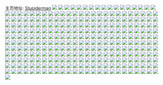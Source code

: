 主页地址: [Stupiderman](https://weibo.com/u/5773728704) 
![](https://wx4.sinaimg.cn/mw2000/006iJYAwly1h7l8xmtthaj32bc2bce82.jpg) 
![](https://wx4.sinaimg.cn/mw2000/006iJYAwly1h7l8xnuhmdj32bc2bcu0x.jpg) 
![](https://wx4.sinaimg.cn/mw2000/006iJYAwly1h7l8xp7l79j32bc2bcb2a.jpg) 
![](https://wx4.sinaimg.cn/mw2000/006iJYAwly1h7l8xqjerqj32bc2bcu0x.jpg) 
![](https://wx4.sinaimg.cn/mw2000/006iJYAwly1h7l8xry08ij31e0334qoq.jpg) 
![](https://wx4.sinaimg.cn/mw2000/006iJYAwly1h7l8xt0xczj32bc2bce81.jpg) 
![](https://wx4.sinaimg.cn/mw2000/006iJYAwly1h7l8xudeznj31e03347qk.jpg) 
![](https://wx4.sinaimg.cn/mw2000/006iJYAwly1h67n0um8dfj30o01hcdib.jpg) 
![](https://wx4.sinaimg.cn/mw2000/006iJYAwly1h67n22ivvvj33341e0e82.jpg) 
![](https://wx4.sinaimg.cn/mw2000/006iJYAwly1h5zhxxhyqwj31e0334e81.jpg) 
![](https://wx4.sinaimg.cn/mw2000/006iJYAwly1h5zhxy4heuj33341e0q5l.jpg) 
![](https://wx4.sinaimg.cn/mw2000/006iJYAwly1h5zhxyvtjmj33341e0npd.jpg) 
![](https://wx4.sinaimg.cn/mw2000/006iJYAwly1h5zhy07nvqj33341e04qp.jpg) 
![](https://wx4.sinaimg.cn/mw2000/006iJYAwly1h5p135w234j31400u0109.jpg) 
![](https://wx4.sinaimg.cn/mw2000/006iJYAwly1h5p137iwoij30u00u077u.jpg) 
![](https://wx4.sinaimg.cn/mw2000/006iJYAwly1h51lhbkn0tj30u01uogu9.jpg) 
![](https://wx4.sinaimg.cn/mw2000/006iJYAwly1h50lni3ybcj31uo0u0aln.jpg) 
![](https://wx4.sinaimg.cn/mw2000/006iJYAwly1h4rkakwsafj30u01uojx9.jpg) 
![](https://wx4.sinaimg.cn/mw2000/006iJYAwgy1h4efjnmticj31jk0p0tch.jpg) 
![](https://wx4.sinaimg.cn/mw2000/006iJYAwly1h3dualm8afj32c0340u0z.jpg) 
![](https://wx4.sinaimg.cn/mw2000/006iJYAwly1h3duarqll0j32c03407wj.jpg) 
![](https://wx4.sinaimg.cn/mw2000/006iJYAwly1h3duar0tn3j32c0340hdv.jpg) 
![](https://wx4.sinaimg.cn/mw2000/006iJYAwly1h3duaq1moxj32c0340u0z.jpg) 
![](https://wx4.sinaimg.cn/mw2000/006iJYAwly1h3duas8b50j32c0340b2c.jpg) 
![](https://wx4.sinaimg.cn/mw2000/006iJYAwly1h3duarqcr8j32c03401l0.jpg) 
![](https://wx4.sinaimg.cn/mw2000/006iJYAwly1h2xrg0zd8oj32bc2bcx6p.jpg) 
![](https://wx4.sinaimg.cn/mw2000/006iJYAwly1h2xrg1zi9xj32bc2bc1ky.jpg) 
![](https://wx4.sinaimg.cn/mw2000/006iJYAwly1h2o8l6bw2uj32bc334hdv.jpg) 
![](https://wx4.sinaimg.cn/mw2000/006iJYAwly1h2f0xb5uawj32bc2bce82.jpg) 
![](https://wx4.sinaimg.cn/mw2000/006iJYAwly1h2f0xc4i82j32bc2bcnpd.jpg) 
![](https://wx4.sinaimg.cn/mw2000/006iJYAwly1h2f0xd0wg9j32bc3341ky.jpg) 
![](https://wx4.sinaimg.cn/mw2000/006iJYAwly1h2bpv651h3j32bc2bce82.jpg) 
![](https://wx4.sinaimg.cn/mw2000/006iJYAwly1h2bpv88gdlj32bc2bcnpe.jpg) 
![](https://wx4.sinaimg.cn/mw2000/006iJYAwly1h2bpvhv5zdj326c1mo4qp.jpg) 
![](https://wx4.sinaimg.cn/mw2000/006iJYAwly1h2bpvj8ui5j33341qkx6q.jpg) 
![](https://wx4.sinaimg.cn/mw2000/006iJYAwly1h2bpvkenprj32fw1hcb29.jpg) 
![](https://wx4.sinaimg.cn/mw2000/006iJYAwly1h2bpvlm8nij32bc2bce82.jpg) 
![](https://wx4.sinaimg.cn/mw2000/006iJYAwly1h2bpvmqznij33341qkhdu.jpg) 
![](https://wx4.sinaimg.cn/mw2000/006iJYAwly1h2bpvnktf7j31xs164hbv.jpg) 
![](https://wx4.sinaimg.cn/mw2000/006iJYAwly1h2bpvotu1pj337k1g0x6p.jpg) 
![](https://wx4.sinaimg.cn/mw2000/006iJYAwly1h1g19jiacuj33342bc4qs.jpg) 
![](https://wx4.sinaimg.cn/mw2000/006iJYAwly1gzhogfmb0sj32c0340kjo.jpg) 
![](https://wx4.sinaimg.cn/mw2000/006iJYAwly1gyfn6kpp6zj33402c0hdv.jpg) 
![](https://wx4.sinaimg.cn/mw2000/006iJYAwly1gyb2v2v6erj32c0340npf.jpg) 
![](https://wx4.sinaimg.cn/mw2000/006iJYAwly1gyb2v3kszlj32c03407wk.jpg) 
![](https://wx4.sinaimg.cn/mw2000/006iJYAwly1gyb2v3txnqj32c0340npf.jpg) 
![](https://wx4.sinaimg.cn/mw2000/006iJYAwly1gya2q8qyonj32c0340x6s.jpg) 
![](https://wx4.sinaimg.cn/mw2000/006iJYAwly1gya2q70xpej32c0340kjo.jpg) 
![](https://wx4.sinaimg.cn/mw2000/006iJYAwly1gya2qcvj60j32c0340e84.jpg) 
![](https://wx4.sinaimg.cn/mw2000/006iJYAwly1gya2q7tux2j32c0340kjo.jpg) 
![](https://wx4.sinaimg.cn/mw2000/006iJYAwly1gya2qaqwgdj33402c04qs.jpg) 
![](https://wx4.sinaimg.cn/mw2000/006iJYAwly1gya2qd8nlgj32c0340u0y.jpg) 
![](https://wx4.sinaimg.cn/mw2000/006iJYAwly1gy6m3bdcctj32c0340u0y.jpg) 
![](https://wx4.sinaimg.cn/mw2000/006iJYAwly1gy6m3bj4njj32c0340npg.jpg) 
![](https://wx4.sinaimg.cn/mw2000/006iJYAwly1gy6m3bweulj33402c0e83.jpg) 
![](https://wx4.sinaimg.cn/mw2000/006iJYAwly1gy6m3acclvj33402c0x6r.jpg) 
![](https://wx4.sinaimg.cn/mw2000/006iJYAwly1gy6m3bcf9jj31sc2dsqv6.jpg) 
![](https://wx4.sinaimg.cn/mw2000/006iJYAwly1gy6m3dfjztj32c03404qs.jpg) 
![](https://wx4.sinaimg.cn/mw2000/006iJYAwly1gxvmoaben5j30y019c18t.jpg) 
![](https://wx4.sinaimg.cn/mw2000/006iJYAwly1gxvmpgcvt8j30b205ggm1.jpg) 
![](https://wx4.sinaimg.cn/mw2000/006iJYAwly1gxvmozo8cpj30u016yqgm.jpg) 
![](https://wx4.sinaimg.cn/mw2000/006iJYAwly1gxsl2730ruj30u014044e.jpg) 
![](https://wx4.sinaimg.cn/mw2000/006iJYAwly1gx9oszq9pfj31400u0tfz.jpg) 
![](https://wx4.sinaimg.cn/mw2000/006iJYAwly1gx9oszij7tj31400u07cd.jpg) 
![](https://wx4.sinaimg.cn/mw2000/006iJYAwly1gx7xlbbdq1j30u014018d.jpg) 
![](https://wx4.sinaimg.cn/mw2000/006iJYAwly1gx4hke9i4hj30u01hcdo8.jpg) 
![](https://wx4.sinaimg.cn/mw2000/006iJYAwly1gwmuawy3nxj31400u0h1h.jpg) 
![](https://wx4.sinaimg.cn/mw2000/006iJYAwly1gwmlivuu3mj30u01sx7e9.jpg) 
![](https://wx4.sinaimg.cn/mw2000/006iJYAwly1gwmlivhn00j30u01sxakh.jpg) 
![](https://wx4.sinaimg.cn/mw2000/006iJYAwly1gwmlivk0ngj30u01sxn6v.jpg) 
![](https://wx4.sinaimg.cn/mw2000/006iJYAwly1gwmliv7zivj30u0116mzy.jpg) 
![](https://wx4.sinaimg.cn/mw2000/006iJYAwly1gwk6v8e5tdj31hg143nao.jpg) 
![](https://wx4.sinaimg.cn/mw2000/006iJYAwly1gwk6v8456rj30u00p542c.jpg) 
![](https://wx4.sinaimg.cn/mw2000/006iJYAwly1gwj9z9uhguj30u014012h.jpg) 
![](https://wx4.sinaimg.cn/mw2000/006iJYAwly1gwj9z7us3nj30u0140qcu.jpg) 
![](https://wx4.sinaimg.cn/mw2000/006iJYAwly1gwg6mh1xu5j30u0140gr0.jpg) 
![](https://wx4.sinaimg.cn/mw2000/006iJYAwly1gweu0tbvv6j30u00u0q7v.jpg) 
![](https://wx4.sinaimg.cn/mw2000/006iJYAwly1gwdqpzuezfj32c0340x6s.jpg) 
![](https://wx4.sinaimg.cn/mw2000/006iJYAwly1gwdqq0jh0lj32c0340e84.jpg) 
![](https://wx4.sinaimg.cn/mw2000/006iJYAwly1gwc72o19bsj33402c0hdw.jpg) 
![](https://wx4.sinaimg.cn/mw2000/006iJYAwly1gwc72m7qatj33402c0qv6.jpg) 
![](https://wx4.sinaimg.cn/mw2000/006iJYAwly1gwc72rtltgj32c0340u0z.jpg) 
![](https://wx4.sinaimg.cn/mw2000/006iJYAwly1gwc72q3w6kj32c03407wk.jpg) 
![](https://wx4.sinaimg.cn/mw2000/006iJYAwly1gway5r08guj30pp1m644x.jpg) 
![](https://wx4.sinaimg.cn/mw2000/006iJYAwly1gway5sgootj30wi1ycb29.jpg) 
![](https://wx4.sinaimg.cn/mw2000/006iJYAwly1gw6opmkbeaj30u0140n3s.jpg) 
![](https://wx4.sinaimg.cn/mw2000/006iJYAwly1gw6opignrnj30u0140wn7.jpg) 
![](https://wx4.sinaimg.cn/mw2000/006iJYAwly1gw6opj6p56j30u0140dnq.jpg) 
![](https://wx4.sinaimg.cn/mw2000/006iJYAwly1gw5xjz9ri2j30u01sxain.jpg) 
![](https://wx4.sinaimg.cn/mw2000/006iJYAwly1gvxovhrvp5j33402c01l0.jpg) 
![](https://wx4.sinaimg.cn/mw2000/006iJYAwly1gvxoviq6bzj33402c04qs.jpg) 
![](https://wx4.sinaimg.cn/mw2000/006iJYAwly1gvxovc3bnoj318w0u0qgd.jpg) 
![](https://wx4.sinaimg.cn/mw2000/006iJYAwly1gvxovba71mj318w0u0h5s.jpg) 
![](https://wx4.sinaimg.cn/mw2000/006iJYAwly1gvxovied9dj32c0340b2c.jpg) 
![](https://wx4.sinaimg.cn/mw2000/006iJYAwly1gvxovfsu1hj33402c0hdu.jpg) 
![](https://wx4.sinaimg.cn/mw2000/006iJYAwly1gvxovinbgaj32c02c0u0y.jpg) 
![](https://wx4.sinaimg.cn/mw2000/006iJYAwly1gvxovbfx60j318w0u0194.jpg) 
![](https://wx4.sinaimg.cn/mw2000/006iJYAwly1gvxovix0ouj32c02c0u0y.jpg) 
![](https://wx4.sinaimg.cn/mw2000/006iJYAwly1gvqdzeflkoj61yc0wik9w02.jpg) 
![](https://wx4.sinaimg.cn/mw2000/006iJYAwly1gvqdzehe6aj61yc0wi1er02.jpg) 
![](https://wx4.sinaimg.cn/mw2000/006iJYAwly1gvqdzesmgpj61yc0witth02.jpg) 
![](https://wx4.sinaimg.cn/mw2000/006iJYAwly1gvqdzdpjjrj61yc0wiqik02.jpg) 
![](https://wx4.sinaimg.cn/mw2000/006iJYAwly1gvqdzeaunlj61yc0wiww802.jpg) 
![](https://wx4.sinaimg.cn/mw2000/006iJYAwly1gvqdzekirlj61yc0wiat202.jpg) 
![](https://wx4.sinaimg.cn/mw2000/006iJYAwly1gvqdzeneg7j61yc0witsd02.jpg) 
![](https://wx4.sinaimg.cn/mw2000/006iJYAwly1gvqdzf3pi2j61yc0wih6m02.jpg) 
![](https://wx4.sinaimg.cn/mw2000/006iJYAwly1gvqdzf3gogj61yc0wi4ke02.jpg) 
![](https://wx4.sinaimg.cn/mw2000/006iJYAwly1gvq5c7hyp0j62c0340x6r02.jpg) 
![](https://wx4.sinaimg.cn/mw2000/006iJYAwly1gvq5c6txppj62c0340kjo02.jpg) 
![](https://wx4.sinaimg.cn/mw2000/006iJYAwly1gvq5c7im4vj62c0340qv702.jpg) 
![](https://wx4.sinaimg.cn/mw2000/006iJYAwly1gvq5c8epgvj62c03401l002.jpg) 
![](https://wx4.sinaimg.cn/mw2000/006iJYAwly1gvq5c4w61zj62c0340kjl02.jpg) 
![](https://wx4.sinaimg.cn/mw2000/006iJYAwly1gvq5c8b4p7j62c03401l002.jpg) 
![](https://wx4.sinaimg.cn/mw2000/006iJYAwly1gvq5c7tbm5j62c0340qv702.jpg) 
![](https://wx4.sinaimg.cn/mw2000/006iJYAwly1gvq5c98cy2j62c0340kjo02.jpg) 
![](https://wx4.sinaimg.cn/mw2000/006iJYAwly1gvq5c8q5hjj62c0340b2c02.jpg) 
![](https://wx4.sinaimg.cn/mw2000/006iJYAwly1gvphx2ejctj60u0140qcd02.jpg) 
![](https://wx4.sinaimg.cn/mw2000/006iJYAwly1gvphx13132j60u01407p702.jpg) 
![](https://wx4.sinaimg.cn/mw2000/006iJYAwly1gvphx04bzbj61400u013902.jpg) 
![](https://wx4.sinaimg.cn/mw2000/006iJYAwly1gvphx572rrj61400u0qj102.jpg) 
![](https://wx4.sinaimg.cn/mw2000/006iJYAwly1gvphwzibk8j60u014048702.jpg) 
![](https://wx4.sinaimg.cn/mw2000/006iJYAwly1gvphx6ti3jj60u0140k1k02.jpg) 
![](https://wx4.sinaimg.cn/mw2000/006iJYAwly1gvoi9mknp2j33402c0u0z.jpg) 
![](https://wx4.sinaimg.cn/mw2000/006iJYAwly1gvn4dbgjiwj60u014046402.jpg) 
![](https://wx4.sinaimg.cn/mw2000/006iJYAwly1gvkaw3svq7j60wi0nnjx802.jpg) 
![](https://wx4.sinaimg.cn/mw2000/006iJYAwly1gvim0zjek0j60c4050mx302.jpg) 
![](https://wx4.sinaimg.cn/mw2000/006iJYAwly1gvei0k0jm7j60jg0jgwga02.jpg) 
![](https://wx4.sinaimg.cn/mw2000/006iJYAwly1gutupfz86lj60nr167qdn02.jpg) 
![](https://wx4.sinaimg.cn/mw2000/006iJYAwly1gutupraw2ij60u01hc7lc02.jpg) 
![](https://wx4.sinaimg.cn/mw2000/006iJYAwly1guqralbyilj60u01407dh02.jpg) 
![](https://wx4.sinaimg.cn/mw2000/006iJYAwly1guqr708bw9j62c0340b2d02.jpg) 
![](https://wx4.sinaimg.cn/mw2000/006iJYAwly1gupekwm07mj63402c0kjn02.jpg) 
![](https://wx4.sinaimg.cn/mw2000/006iJYAwly1gupekwu8suj62c0340qv702.jpg) 
![](https://wx4.sinaimg.cn/mw2000/006iJYAwly1gupekxcnuhj62c0340kjn02.jpg) 
![](https://wx4.sinaimg.cn/mw2000/006iJYAwgy1gunzmqt85uj61400u0qat02.jpg) 
![](https://wx4.sinaimg.cn/mw2000/006iJYAwgy1gunzmlk5bmj60u0140n5k02.jpg) 
![](https://wx4.sinaimg.cn/mw2000/006iJYAwgy1guod2dwr5bj61400u0n5302.jpg) 
![](https://wx4.sinaimg.cn/mw2000/006iJYAwgy1guod2nh0u7j60u0140dqv02.jpg) 
![](https://wx4.sinaimg.cn/mw2000/006iJYAwgy1guod2ipvo2j61400u0tfo02.jpg) 
![](https://wx4.sinaimg.cn/mw2000/006iJYAwgy1gunzsj547aj60u0190k3d02.jpg) 
![](https://wx4.sinaimg.cn/mw2000/006iJYAwgy1guod25s1jaj60u0140wqw02.jpg) 
![](https://wx4.sinaimg.cn/mw2000/006iJYAwgy1guod2ln8dbj61400u07es02.jpg) 
![](https://wx4.sinaimg.cn/mw2000/006iJYAwgy1guod26n44tj619b0u0gub02.jpg) 
![](https://wx4.sinaimg.cn/mw2000/006iJYAwgy1gumxq138wcj63402c0kjm02.jpg) 
![](https://wx4.sinaimg.cn/mw2000/006iJYAwgy1gumxq3ez3qj63402c0qv602.jpg) 
![](https://wx4.sinaimg.cn/mw2000/006iJYAwgy1gukwsmuupuj62c03401l002.jpg) 
![](https://wx4.sinaimg.cn/mw2000/006iJYAwgy1guica77nitj60u01407kd02.jpg) 
![](https://wx4.sinaimg.cn/mw2000/006iJYAwly1guemgjoou4j60u0140jwv02.jpg) 
![](https://wx4.sinaimg.cn/mw2000/006iJYAwly1gu9egntmmaj60u0140jzq02.jpg) 
![](https://wx4.sinaimg.cn/mw2000/006iJYAwgy1gtggci3nboj60u0140wpf02.jpg) 
![](https://wx4.sinaimg.cn/mw2000/006iJYAwgy1gtggch0a0mj61400u0qco02.jpg) 
![](https://wx4.sinaimg.cn/mw2000/006iJYAwgy1gtecgq7xiwj60u01sx7ai02.jpg) 
![](https://wx4.sinaimg.cn/mw2000/006iJYAwgy1gtecgp5tc6j60u01sxtbb02.jpg) 
![](https://wx4.sinaimg.cn/mw2000/006iJYAwgy1gtecgt0va6j60u00u07b802.jpg) 
![](https://wx4.sinaimg.cn/mw2000/006iJYAwgy1gtecgsqaykj60u00u0dmu02.jpg) 
![](https://wx4.sinaimg.cn/mw2000/006iJYAwgy1gtecgtk6llj60u00u0grq02.jpg) 
![](https://wx4.sinaimg.cn/mw2000/006iJYAwgy1gtecgtxrvvj60u014044l02.jpg) 
![](https://wx4.sinaimg.cn/mw2000/006iJYAwgy1gtd2mh6g2fj60u01sxtc402.jpg) 
![](https://wx4.sinaimg.cn/mw2000/006iJYAwgy1gtd2mjsmstj61400u011102.jpg) 
![](https://wx4.sinaimg.cn/mw2000/006iJYAwgy1gtd2mjsodmj61400u0gwf02.jpg) 
![](https://wx4.sinaimg.cn/mw2000/006iJYAwgy1gtd2mj5q6oj60u00u0wm402.jpg) 
![](https://wx4.sinaimg.cn/mw2000/006iJYAwgy1gtd2mhzfgyj60u00u046402.jpg) 
![](https://wx4.sinaimg.cn/mw2000/006iJYAwgy1gtd2mlk1h6j61400u04is02.jpg) 
![](https://wx4.sinaimg.cn/mw2000/006iJYAwly1gt0jjmlwxxj30u01sxgs1.jpg) 
![](https://wx4.sinaimg.cn/mw2000/006iJYAwly1gt0jjljqrqj30u01sx0wy.jpg) 
![](https://wx4.sinaimg.cn/mw2000/006iJYAwly1gt0j2b5gr3j30u01sxjxt.jpg) 
![](https://wx4.sinaimg.cn/mw2000/006iJYAwly1gt0j2ak45wj30u01sxafv.jpg) 
![](https://wx4.sinaimg.cn/mw2000/006iJYAwly1gt0j25utorj30u01sx41f.jpg) 
![](https://wx4.sinaimg.cn/mw2000/006iJYAwly1gsxraq15jxj31400u0gud.jpg) 
![](https://wx4.sinaimg.cn/mw2000/006iJYAwly1gsorlkg848j30u0140qba.jpg) 
![](https://wx4.sinaimg.cn/mw2000/006iJYAwly1gsj7lcmo0vj31400u0jzw.jpg) 
![](https://wx4.sinaimg.cn/mw2000/006iJYAwgy1gsfn8yyrb3j32c0340x6x.jpg) 
![](https://wx4.sinaimg.cn/mw2000/006iJYAwgy1gsfnathnpsj33402c01l4.jpg) 
![](https://wx4.sinaimg.cn/mw2000/006iJYAwgy1gsfn94xdewj32c03401l6.jpg) 
![](https://wx4.sinaimg.cn/mw2000/006iJYAwgy1gsfn92dhpjj33402c04qu.jpg) 
![](https://wx4.sinaimg.cn/mw2000/006iJYAwgy1gsfn9aa67cj32c0340b2i.jpg) 
![](https://wx4.sinaimg.cn/mw2000/006iJYAwgy1gsfnavoyrrj32c0340u15.jpg) 
![](https://wx4.sinaimg.cn/mw2000/006iJYAwgy1gsfn98zeufj32c0340he1.jpg) 
![](https://wx4.sinaimg.cn/mw2000/006iJYAwgy1gsfnarzwbej62c0340he202.jpg) 
![](https://wx4.sinaimg.cn/mw2000/006iJYAwgy1gsfn942fuej33402c0e86.jpg) 
![](https://wx4.sinaimg.cn/mw2000/006iJYAwgy1gsfn95ylouj33402c0x6v.jpg) 
![](https://wx4.sinaimg.cn/mw2000/006iJYAwgy1gsfnaq5e6ej33402c0npj.jpg) 
![](https://wx4.sinaimg.cn/mw2000/006iJYAwgy1gsfn9h8thnj32c0340kju.jpg) 
![](https://wx4.sinaimg.cn/mw2000/006iJYAwgy1gsfnaugbgnj32c0340u16.jpg) 
![](https://wx4.sinaimg.cn/mw2000/006iJYAwgy1gsddouck62j30u01sx1j9.jpg) 
![](https://wx4.sinaimg.cn/mw2000/006iJYAwgy1gsddowo1kkj31400u0kjp.jpg) 
![](https://wx4.sinaimg.cn/mw2000/006iJYAwgy1gsddowpt2sj30u0140he0.jpg) 
![](https://wx4.sinaimg.cn/mw2000/006iJYAwgy1gsddowxibij31400u0hdz.jpg) 
![](https://wx4.sinaimg.cn/mw2000/006iJYAwgy1gsddoy2o73j30u0140u15.jpg) 
![](https://wx4.sinaimg.cn/mw2000/006iJYAwgy1gsbt61rhlkj31400u01l2.jpg) 
![](https://wx4.sinaimg.cn/mw2000/006iJYAwgy1gsbt625fiyj30u0140npj.jpg) 
![](https://wx4.sinaimg.cn/mw2000/006iJYAwgy1gs74ri3cylj31400u0kjq.jpg) 
![](https://wx4.sinaimg.cn/mw2000/006iJYAwgy1gs74rgrjv4j31400u01l4.jpg) 
![](https://wx4.sinaimg.cn/mw2000/006iJYAwgy1gs74rkaaknj30u0140u16.jpg) 
![](https://wx4.sinaimg.cn/mw2000/006iJYAwgy1gs74rfh7zvj31400u01l2.jpg) 
![](https://wx4.sinaimg.cn/mw2000/006iJYAwgy1gs74re98jmj30u0140kjr.jpg) 
![](https://wx4.sinaimg.cn/mw2000/006iJYAwgy1gs74rm81mzj30u0140kju.jpg) 
![](https://wx4.sinaimg.cn/mw2000/006iJYAwgy1gs6ct775xgj30u0140kjr.jpg) 
![](https://wx4.sinaimg.cn/mw2000/006iJYAwgy1gs6ct5pjz5j30u0140u13.jpg) 
![](https://wx4.sinaimg.cn/mw2000/006iJYAwgy1gs6ct5qzefj31400u0u13.jpg) 
![](https://wx4.sinaimg.cn/mw2000/006iJYAwgy1gs6ct3bu1qj31400u01l3.jpg) 
![](https://wx4.sinaimg.cn/mw2000/006iJYAwgy1gs6ct5xd8mj31400u0hdw.jpg) 
![](https://wx4.sinaimg.cn/mw2000/006iJYAwgy1gs60hzen26j31400u0qv6.jpg) 
![](https://wx4.sinaimg.cn/mw2000/006iJYAwgy1gs60iptmmzj31400u0nph.jpg) 
![](https://wx4.sinaimg.cn/mw2000/006iJYAwgy1gs60lb9vdsj31400u04qu.jpg) 
![](https://wx4.sinaimg.cn/mw2000/006iJYAwgy1gs60lgum6zj31400u04r0.jpg) 
![](https://wx4.sinaimg.cn/mw2000/006iJYAwgy1gs60lfu5jcj30u0140qvf.jpg) 
![](https://wx4.sinaimg.cn/mw2000/006iJYAwgy1gs60j0f7rmj31400u0kjt.jpg) 
![](https://wx4.sinaimg.cn/mw2000/006iJYAwgy1gs60iy44fij30u0140kjq.jpg) 
![](https://wx4.sinaimg.cn/mw2000/006iJYAwgy1gs60lbdafyj61400u0u1302.jpg) 
![](https://wx4.sinaimg.cn/mw2000/006iJYAwgy1gs60lm0fjuj31400u0x6y.jpg) 
![](https://wx4.sinaimg.cn/mw2000/006iJYAwgy1gs4x79awr9j30u0140b2d.jpg) 
![](https://wx4.sinaimg.cn/mw2000/006iJYAwgy1gs4x79lncqj30u0140u11.jpg) 
![](https://wx4.sinaimg.cn/mw2000/006iJYAwgy1gs4x79er6hj31400u0b2a.jpg) 
![](https://wx4.sinaimg.cn/mw2000/006iJYAwgy1gs4x7aa9ulj31400u0hdx.jpg) 
![](https://wx4.sinaimg.cn/mw2000/006iJYAwgy1gs4x7ac3haj31400u0e87.jpg) 
![](https://wx4.sinaimg.cn/mw2000/006iJYAwgy1gs4x7d47xhj30u0140e8e.jpg) 
![](https://wx4.sinaimg.cn/mw2000/006iJYAwgy1gs4x7b847cj31400u0kjs.jpg) 
![](https://wx4.sinaimg.cn/mw2000/006iJYAwly1grzbzv1ol1j31400u01l1.jpg) 
![](https://wx4.sinaimg.cn/mw2000/006iJYAwly1grz9k11cjij30re10itda.jpg) 
![](https://wx4.sinaimg.cn/mw2000/006iJYAwly1grz9k2e7hhj31400u07wk.jpg) 
![](https://wx4.sinaimg.cn/mw2000/006iJYAwly1grr9ngts99j30u0140u13.jpg) 
![](https://wx4.sinaimg.cn/mw2000/006iJYAwly1grmw2cex7hj30u0140u12.jpg) 
![](https://wx4.sinaimg.cn/mw2000/006iJYAwly1grj4hqnnn0j31hc0onx50.jpg) 
![](https://wx4.sinaimg.cn/mw2000/006iJYAwly1gr8awkik6sj30u01sxh2t.jpg) 
![](https://wx4.sinaimg.cn/mw2000/006iJYAwly1gr64jk9bscj31400u0b2e.jpg) 
![](https://wx4.sinaimg.cn/mw2000/006iJYAwly1gr64j3ovygj30k00f73z8.jpg) 
![](https://wx4.sinaimg.cn/mw2000/006iJYAwly1gr45l5u1qjj30u01407wr.jpg) 
![](https://wx4.sinaimg.cn/mw2000/006iJYAwly1gr0laefj15j31400u0n4r.jpg) 
![](https://wx4.sinaimg.cn/mw2000/006iJYAwly1gr0la7jz4hj318w0u0435.jpg) 
![](https://wx4.sinaimg.cn/mw2000/006iJYAwly1gr0lakkpzuj31400u049c.jpg) 
![](https://wx4.sinaimg.cn/mw2000/006iJYAwly1gr0lajxn2ej31400u0k1r.jpg) 
![](https://wx4.sinaimg.cn/mw2000/006iJYAwly1gr0lb7qxsfj31400u0kjr.jpg) 
![](https://wx4.sinaimg.cn/mw2000/006iJYAwly1gr0lb39k5jj31400u01l4.jpg) 
![](https://wx4.sinaimg.cn/mw2000/006iJYAwly1gr0lavjbuoj31400u0e85.jpg) 
![](https://wx4.sinaimg.cn/mw2000/006iJYAwly1gr0lbdlok5j31400u0u10.jpg) 
![](https://wx4.sinaimg.cn/mw2000/006iJYAwly1gr0lazcjabj31400u0u12.jpg) 
![](https://wx4.sinaimg.cn/mw2000/006iJYAwly1gqxszxoiqsj31400u0b2f.jpg) 
![](https://wx4.sinaimg.cn/mw2000/006iJYAwly1gqxsztu8i6j30u00k048g.jpg) 
![](https://wx4.sinaimg.cn/mw2000/006iJYAwly1gqxszysvk0j30u0140he0.jpg) 
![](https://wx4.sinaimg.cn/mw2000/006iJYAwly1gqxszu39pij30u0140k28.jpg) 
![](https://wx4.sinaimg.cn/mw2000/006iJYAwly1gqxszw39a2j30u01407wi.jpg) 
![](https://wx4.sinaimg.cn/mw2000/006iJYAwly1gqxszy30pij31400u0npg.jpg) 
![](https://wx4.sinaimg.cn/mw2000/006iJYAwly1gqxszyo1bxj30u01407wn.jpg) 
![](https://wx4.sinaimg.cn/mw2000/006iJYAwly1gqxszvusdsj31hc0u0dpv.jpg) 
![](https://wx4.sinaimg.cn/mw2000/006iJYAwly1gqxszw34xfj30u01h2wvl.jpg) 
![](https://wx4.sinaimg.cn/mw2000/006iJYAwly1gqxsn8tf0fj31400u0x6u.jpg) 
![](https://wx4.sinaimg.cn/mw2000/006iJYAwly1gqxsna3nrxj31400u0e86.jpg) 
![](https://wx4.sinaimg.cn/mw2000/006iJYAwly1gqxsnbyeyuj31400u0u12.jpg) 
![](https://wx4.sinaimg.cn/mw2000/006iJYAwly1gqxsne5g0ij30u0140b2h.jpg) 
![](https://wx4.sinaimg.cn/mw2000/006iJYAwly1gqxsncsy32j31400u07wn.jpg) 
![](https://wx4.sinaimg.cn/mw2000/006iJYAwly1gqxsndnmerj31400u01l4.jpg) 
![](https://wx4.sinaimg.cn/mw2000/006iJYAwly1gqxsndpvotj30u01404qw.jpg) 
![](https://wx4.sinaimg.cn/mw2000/006iJYAwly1gqxsn7hdjxj31hc0u0dz2.jpg) 
![](https://wx4.sinaimg.cn/mw2000/006iJYAwly1gqxsndty2pj31400u01l4.jpg) 
![](https://wx4.sinaimg.cn/mw2000/006iJYAwly1gl297ac6lzj30u00mie0x.jpg) 
![](https://wx4.sinaimg.cn/mw2000/006iJYAwly1gkyc3ymv5ij33402c01kx.jpg) 
![](https://wx4.sinaimg.cn/mw2000/006iJYAwly1gkyc40f84ej33402c0b29.jpg) 
![](https://wx4.sinaimg.cn/mw2000/006iJYAwly1gkyc4272udj32c0340u0x.jpg) 
![](https://wx4.sinaimg.cn/mw2000/006iJYAwly1gkyc44v8p4j32c0340kjm.jpg) 
![](https://wx4.sinaimg.cn/mw2000/006iJYAwly1gkyc47eahoj33402c0e82.jpg) 
![](https://wx4.sinaimg.cn/mw2000/006iJYAwly1gks4mij6azj31400u0qc7.jpg) 
![](https://wx4.sinaimg.cn/mw2000/006iJYAwly1gks4mjblscj31400u0dpz.jpg) 
![](https://wx4.sinaimg.cn/mw2000/006iJYAwly1g3et1zo5z6j33k02o0u10.jpg) 
![](https://wx4.sinaimg.cn/mw2000/006iJYAwly1g3et2dt825j33k02o0qv8.jpg) 
![](https://wx4.sinaimg.cn/mw2000/006iJYAwly1g3et2tt8vlj33k02o01l0.jpg) 
![](https://wx4.sinaimg.cn/mw2000/006iJYAwly1g36u6gnd44j33k02o04qt.jpg) 
![](https://wx4.sinaimg.cn/mw2000/006iJYAwly1g36u6lp2w6j33k02o07wl.jpg) 
![](https://wx4.sinaimg.cn/mw2000/006iJYAwly1g36u6pi9q8j33k02o07wk.jpg) 
![](https://wx4.sinaimg.cn/mw2000/006iJYAwly1g36u6veyoej33k02o0u10.jpg) 
![](https://wx4.sinaimg.cn/mw2000/006iJYAwly1g36u6zve94j33k02o0x6r.jpg) 
![](https://wx4.sinaimg.cn/mw2000/006iJYAwly1g36u74vxy1j33k02o0npf.jpg) 
![](https://wx4.sinaimg.cn/mw2000/006iJYAwly1g0iz40ckxrj31qs0u07pj.jpg) 
![](https://wx4.sinaimg.cn/mw2000/006iJYAwly1fz40272pngj30u01hcjvd.jpg) 
![](https://wx4.sinaimg.cn/mw2000/006iJYAwly1fz4027c27xj30u01hcjyn.jpg) 
![](https://wx4.sinaimg.cn/mw2000/006iJYAwly1fz4027v7x2j30u01hcq6q.jpg) 
![](https://wx4.sinaimg.cn/mw2000/006iJYAwly1fz40283wwcj31kw0nugob.jpg) 
![](https://wx4.sinaimg.cn/mw2000/006iJYAwly1fz4028b879j30hs092dgp.jpg) 
![](https://wx4.sinaimg.cn/mw2000/006iJYAwly1fz4029kue6j32o03k07wk.jpg) 
![](https://wx4.sinaimg.cn/mw2000/006iJYAwly1fyqxiuo4r0j30vm0hs77x.jpg) 
![](https://wx4.sinaimg.cn/mw2000/006iJYAwly1fyqxiuytm5j30vm0hs0vi.jpg) 
![](https://wx4.sinaimg.cn/mw2000/006iJYAwly1fyqxivasvqj30vm0hswht.jpg) 
![](https://wx4.sinaimg.cn/mw2000/006iJYAwly1fyqxivl45mj30vm0hsju5.jpg) 
![](https://wx4.sinaimg.cn/mw2000/006iJYAwly1fyqxivxpcbj30vm0hstbf.jpg) 
![](https://wx4.sinaimg.cn/mw2000/006iJYAwly1fyqxiw79yfj30vm0hsmzm.jpg) 
![](https://wx4.sinaimg.cn/mw2000/006iJYAwly1fyqxiwj8n7j30vm0hs77e.jpg) 
![](https://wx4.sinaimg.cn/mw2000/006iJYAwly1fyqxiwvmrwj30vm0hsn0r.jpg) 
![](https://wx4.sinaimg.cn/mw2000/006iJYAwly1fykjnbt1oaj33k02o0u10.jpg) 
![](https://wx4.sinaimg.cn/mw2000/006iJYAwly1fyd3xhj48cj320o16w7wj.jpg) 
![](https://wx4.sinaimg.cn/mw2000/006iJYAwly1fyd3xis4ffj320o16wkjn.jpg) 
![](https://wx4.sinaimg.cn/mw2000/006iJYAwly1fyd3xjy5n7j320o16wkjn.jpg) 
![](https://wx4.sinaimg.cn/mw2000/006iJYAwly1fyd3xm6b5mj320o16whdv.jpg) 
![](https://wx4.sinaimg.cn/mw2000/006iJYAwly1fyd3xog6y2j320o16whdv.jpg) 
